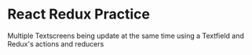 # React Redux Practice

Multiple Textscreens being update at the same time using a Textfield and Redux's actions and reducers
